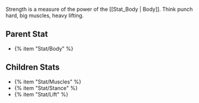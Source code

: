 Strength is a measure of the power of the [[Stat_Body | Body]]. Think punch hard, big muscles, heavy lifting.

## Parent Stat

* {% item "Stat/Body" %}

## Children Stats

* {% item "Stat/Muscles" %}
* {% item "Stat/Stance" %}
* {% item "Stat/Lift" %}
